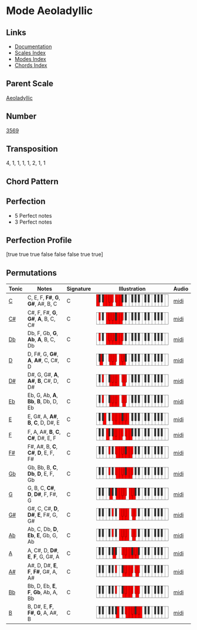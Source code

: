# Mode Aeoladyllic

## Links

- [Documentation](README.md)
- [Scales Index](Scales.md)
- [Modes Index](Modes.md)
- [Chords Index](Chords.md)

## Parent Scale

[Aeoladyllic](ScaleAeoladyllic.md)

## Number

[3569](https://ianring.com/musictheory/scales/3569)

## Transposition

4, 1, 1, 1, 1, 2, 1, 1

## Chord Pattern



## Perfection

- 5 Perfect notes
- 3 Perfect notes

## Perfection Profile

[true true true false false false true true]

## Permutations

| Tonic | Notes | Signature | Illustration | Audio |
|-------|-------|-----------|--------------|-------|
| [C](ModeCNaturalAeoladyllic.md) | C, E, F, **F#**, **G**, **G#**, A#, B, C | C | ![CNaturalAeoladyllic](ModeCNaturalAeoladyllic.png) | [midi](https://github.com/edipermadi/music/blob/main/docs/ModeCNaturalAeoladyllic.mid?raw=true) |
| [C#](ModeCSharpAeoladyllic.md) | C#, F, F#, **G**, **G#**, **A**, B, C, C# | C | ![CSharpAeoladyllic](ModeCSharpAeoladyllic.png) | [midi](https://github.com/edipermadi/music/blob/main/docs/ModeCSharpAeoladyllic.mid?raw=true) |
| [Db](ModeDFlatAeoladyllic.md) | Db, F, Gb, **G**, **Ab**, **A**, B, C, Db | C | ![DFlatAeoladyllic](ModeDFlatAeoladyllic.png) | [midi](https://github.com/edipermadi/music/blob/main/docs/ModeDFlatAeoladyllic.mid?raw=true) |
| [D](ModeDNaturalAeoladyllic.md) | D, F#, G, **G#**, **A**, **A#**, C, C#, D | C | ![DNaturalAeoladyllic](ModeDNaturalAeoladyllic.png) | [midi](https://github.com/edipermadi/music/blob/main/docs/ModeDNaturalAeoladyllic.mid?raw=true) |
| [D#](ModeDSharpAeoladyllic.md) | D#, G, G#, **A**, **A#**, **B**, C#, D, D# | C | ![DSharpAeoladyllic](ModeDSharpAeoladyllic.png) | [midi](https://github.com/edipermadi/music/blob/main/docs/ModeDSharpAeoladyllic.mid?raw=true) |
| [Eb](ModeEFlatAeoladyllic.md) | Eb, G, Ab, **A**, **Bb**, **B**, Db, D, Eb | C | ![EFlatAeoladyllic](ModeEFlatAeoladyllic.png) | [midi](https://github.com/edipermadi/music/blob/main/docs/ModeEFlatAeoladyllic.mid?raw=true) |
| [E](ModeENaturalAeoladyllic.md) | E, G#, A, **A#**, **B**, **C**, D, D#, E | C | ![ENaturalAeoladyllic](ModeENaturalAeoladyllic.png) | [midi](https://github.com/edipermadi/music/blob/main/docs/ModeENaturalAeoladyllic.mid?raw=true) |
| [F](ModeFNaturalAeoladyllic.md) | F, A, A#, **B**, **C**, **C#**, D#, E, F | C | ![FNaturalAeoladyllic](ModeFNaturalAeoladyllic.png) | [midi](https://github.com/edipermadi/music/blob/main/docs/ModeFNaturalAeoladyllic.mid?raw=true) |
| [F#](ModeFSharpAeoladyllic.md) | F#, A#, B, **C**, **C#**, **D**, E, F, F# | C | ![FSharpAeoladyllic](ModeFSharpAeoladyllic.png) | [midi](https://github.com/edipermadi/music/blob/main/docs/ModeFSharpAeoladyllic.mid?raw=true) |
| [Gb](ModeGFlatAeoladyllic.md) | Gb, Bb, B, **C**, **Db**, **D**, E, F, Gb | C | ![GFlatAeoladyllic](ModeGFlatAeoladyllic.png) | [midi](https://github.com/edipermadi/music/blob/main/docs/ModeGFlatAeoladyllic.mid?raw=true) |
| [G](ModeGNaturalAeoladyllic.md) | G, B, C, **C#**, **D**, **D#**, F, F#, G | C | ![GNaturalAeoladyllic](ModeGNaturalAeoladyllic.png) | [midi](https://github.com/edipermadi/music/blob/main/docs/ModeGNaturalAeoladyllic.mid?raw=true) |
| [G#](ModeGSharpAeoladyllic.md) | G#, C, C#, **D**, **D#**, **E**, F#, G, G# | C | ![GSharpAeoladyllic](ModeGSharpAeoladyllic.png) | [midi](https://github.com/edipermadi/music/blob/main/docs/ModeGSharpAeoladyllic.mid?raw=true) |
| [Ab](ModeAFlatAeoladyllic.md) | Ab, C, Db, **D**, **Eb**, **E**, Gb, G, Ab | C | ![AFlatAeoladyllic](ModeAFlatAeoladyllic.png) | [midi](https://github.com/edipermadi/music/blob/main/docs/ModeAFlatAeoladyllic.mid?raw=true) |
| [A](ModeANaturalAeoladyllic.md) | A, C#, D, **D#**, **E**, **F**, G, G#, A | C | ![ANaturalAeoladyllic](ModeANaturalAeoladyllic.png) | [midi](https://github.com/edipermadi/music/blob/main/docs/ModeANaturalAeoladyllic.mid?raw=true) |
| [A#](ModeASharpAeoladyllic.md) | A#, D, D#, **E**, **F**, **F#**, G#, A, A# | C | ![ASharpAeoladyllic](ModeASharpAeoladyllic.png) | [midi](https://github.com/edipermadi/music/blob/main/docs/ModeASharpAeoladyllic.mid?raw=true) |
| [Bb](ModeBFlatAeoladyllic.md) | Bb, D, Eb, **E**, **F**, **Gb**, Ab, A, Bb | C | ![BFlatAeoladyllic](ModeBFlatAeoladyllic.png) | [midi](https://github.com/edipermadi/music/blob/main/docs/ModeBFlatAeoladyllic.mid?raw=true) |
| [B](ModeBNaturalAeoladyllic.md) | B, D#, E, **F**, **F#**, **G**, A, A#, B | C | ![BNaturalAeoladyllic](ModeBNaturalAeoladyllic.png) | [midi](https://github.com/edipermadi/music/blob/main/docs/ModeBNaturalAeoladyllic.mid?raw=true) |
